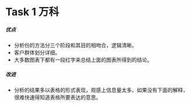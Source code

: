 #   Task 1 万科
##### 优点
- 分析份的方法分三个阶段和其目的相吻合，逻辑清晰。
- 客户群体划分详细。
- 大多数图表下都有一段红字来总结上面的图表所得到的结论。

##### 改进
- 分析的结果多以表格的形式表现，观感上信息量太多。如果没有下面的解释，很难快速得知道表格所要表达的意思。
